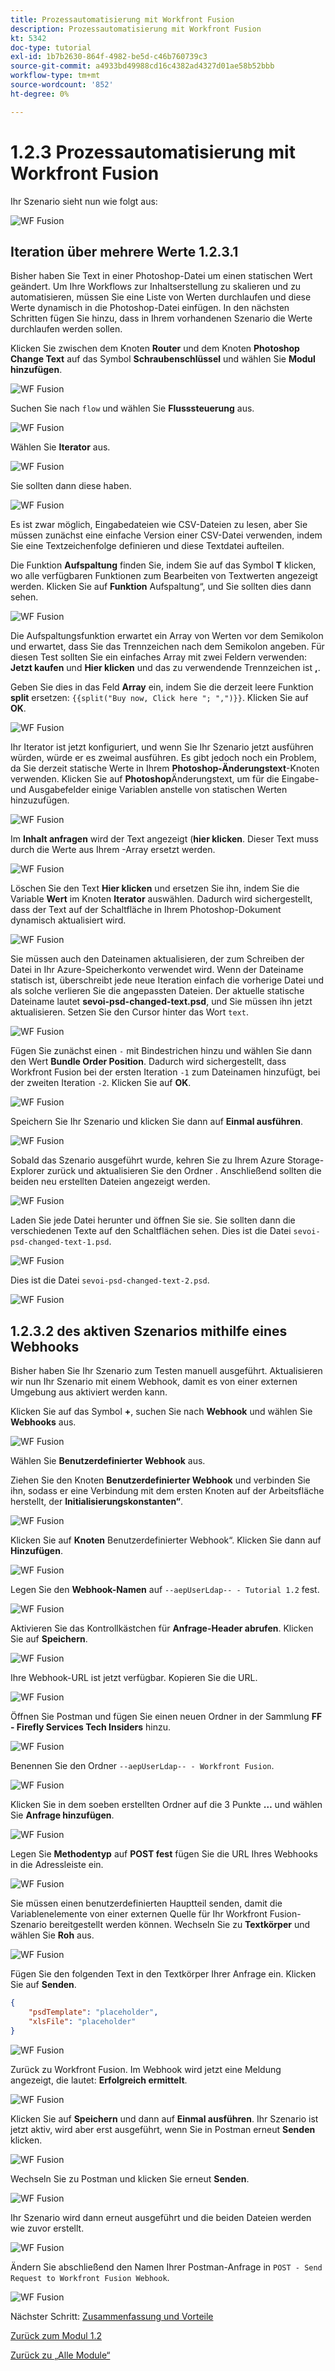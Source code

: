 ```yaml
---
title: Prozessautomatisierung mit Workfront Fusion
description: Prozessautomatisierung mit Workfront Fusion
kt: 5342
doc-type: tutorial
exl-id: 1b7b2630-864f-4982-be5d-c46b760739c3
source-git-commit: a4933bd49988cd16c4382ad4327d01ae58b52bbb
workflow-type: tm+mt
source-wordcount: '852'
ht-degree: 0%

---
```


# 1.2.3 Prozessautomatisierung mit Workfront Fusion

Ihr Szenario sieht nun wie folgt aus:

![WF Fusion](./images/wffusion200.png)

## Iteration über mehrere Werte 1.2.3.1

Bisher haben Sie Text in einer Photoshop-Datei um einen statischen Wert geändert. Um Ihre Workflows zur Inhaltserstellung zu skalieren und zu automatisieren, müssen Sie eine Liste von Werten durchlaufen und diese Werte dynamisch in die Photoshop-Datei einfügen. In den nächsten Schritten fügen Sie hinzu, dass in Ihrem vorhandenen Szenario die Werte durchlaufen werden sollen.

Klicken Sie zwischen dem Knoten **Router** und dem Knoten **Photoshop Change Text** auf das Symbol **Schraubenschlüssel** und wählen Sie **Modul hinzufügen**.

![WF Fusion](./images/wffusion201.png)

Suchen Sie nach `flow` und wählen Sie **Flusssteuerung** aus.

![WF Fusion](./images/wffusion202.png)

Wählen Sie **Iterator** aus.

![WF Fusion](./images/wffusion203.png)

Sie sollten dann diese haben.

![WF Fusion](./images/wffusion204.png)

Es ist zwar möglich, Eingabedateien wie CSV-Dateien zu lesen, aber Sie müssen zunächst eine einfache Version einer CSV-Datei verwenden, indem Sie eine Textzeichenfolge definieren und diese Textdatei aufteilen.

Die Funktion **Aufspaltung** finden Sie, indem Sie auf das Symbol **T** klicken, wo alle verfügbaren Funktionen zum Bearbeiten von Textwerten angezeigt werden. Klicken Sie auf **Funktion** Aufspaltung“, und Sie sollten dies dann sehen.

![WF Fusion](./images/wffusion206.png)

Die Aufspaltungsfunktion erwartet ein Array von Werten vor dem Semikolon und erwartet, dass Sie das Trennzeichen nach dem Semikolon angeben. Für diesen Test sollten Sie ein einfaches Array mit zwei Feldern verwenden: **Jetzt kaufen** und **Hier klicken** und das zu verwendende Trennzeichen ist **,**.

Geben Sie dies in das Feld **Array** ein, indem Sie die derzeit leere Funktion **split** ersetzen: `{{split("Buy now, Click here "; ",")}}`. Klicken Sie auf **OK**.

![WF Fusion](./images/wffusion205.png)

Ihr Iterator ist jetzt konfiguriert, und wenn Sie Ihr Szenario jetzt ausführen würden, würde er es zweimal ausführen. Es gibt jedoch noch ein Problem, da Sie derzeit statische Werte in Ihrem **Photoshop-Änderungstext**-Knoten verwenden. Klicken Sie auf **Photoshop**&#x200B;Änderungstext, um für die Eingabe- und Ausgabefelder einige Variablen anstelle von statischen Werten hinzuzufügen.

![WF Fusion](./images/wffusion207.png)

Im **Inhalt anfragen** wird der Text angezeigt (**hier klicken**. Dieser Text muss durch die Werte aus Ihrem -Array ersetzt werden.

![WF Fusion](./images/wffusion208.png)

Löschen Sie den Text **Hier klicken** und ersetzen Sie ihn, indem Sie die Variable **Wert** im Knoten **Iterator** auswählen. Dadurch wird sichergestellt, dass der Text auf der Schaltfläche in Ihrem Photoshop-Dokument dynamisch aktualisiert wird.

![WF Fusion](./images/wffusion209.png)

Sie müssen auch den Dateinamen aktualisieren, der zum Schreiben der Datei in Ihr Azure-Speicherkonto verwendet wird. Wenn der Dateiname statisch ist, überschreibt jede neue Iteration einfach die vorherige Datei und als solche verlieren Sie die angepassten Dateien. Der aktuelle statische Dateiname lautet **sevoi-psd-changed-text.psd**, und Sie müssen ihn jetzt aktualisieren. Setzen Sie den Cursor hinter das Wort `text`.

![WF Fusion](./images/wffusion210.png)

Fügen Sie zunächst einen `-` mit Bindestrichen hinzu und wählen Sie dann den Wert **Bundle Order Position**. Dadurch wird sichergestellt, dass Workfront Fusion bei der ersten Iteration `-1` zum Dateinamen hinzufügt, bei der zweiten Iteration `-2`. Klicken Sie auf **OK**.

![WF Fusion](./images/wffusion211.png)

Speichern Sie Ihr Szenario und klicken Sie dann auf **Einmal ausführen**.

![WF Fusion](./images/wffusion212.png)

Sobald das Szenario ausgeführt wurde, kehren Sie zu Ihrem Azure Storage-Explorer zurück und aktualisieren Sie den Ordner . Anschließend sollten die beiden neu erstellten Dateien angezeigt werden.

![WF Fusion](./images/wffusion213.png)

Laden Sie jede Datei herunter und öffnen Sie sie. Sie sollten dann die verschiedenen Texte auf den Schaltflächen sehen. Dies ist die Datei `sevoi-psd-changed-text-1.psd`.

![WF Fusion](./images/wffusion214.png)

Dies ist die Datei `sevoi-psd-changed-text-2.psd`.

![WF Fusion](./images/wffusion215.png)

## 1.2.3.2 des aktiven Szenarios mithilfe eines Webhooks

Bisher haben Sie Ihr Szenario zum Testen manuell ausgeführt. Aktualisieren wir nun Ihr Szenario mit einem Webhook, damit es von einer externen Umgebung aus aktiviert werden kann.

Klicken Sie auf das Symbol **+**, suchen Sie nach **Webhook** und wählen Sie **Webhooks** aus.

![WF Fusion](./images/wffusion216.png)

Wählen Sie **Benutzerdefinierter Webhook** aus.

Ziehen Sie den Knoten **Benutzerdefinierter Webhook** und verbinden Sie ihn, sodass er eine Verbindung mit dem ersten Knoten auf der Arbeitsfläche herstellt, der **Initialisierungskonstanten“**.

![WF Fusion](./images/wffusion217.png)

Klicken Sie auf **Knoten** Benutzerdefinierter Webhook“. Klicken Sie dann auf **Hinzufügen**.

![WF Fusion](./images/wffusion218.png)

Legen Sie den **Webhook-Namen** auf `--aepUserLdap-- - Tutorial 1.2` fest.

![WF Fusion](./images/wffusion219.png)

Aktivieren Sie das Kontrollkästchen für **Anfrage-Header abrufen**. Klicken Sie auf **Speichern**.

![WF Fusion](./images/wffusion220.png)

Ihre Webhook-URL ist jetzt verfügbar. Kopieren Sie die URL.

![WF Fusion](./images/wffusion221.png)

Öffnen Sie Postman und fügen Sie einen neuen Ordner in der Sammlung **FF - Firefly Services Tech Insiders** hinzu.

![WF Fusion](./images/wffusion222.png)

Benennen Sie den Ordner `--aepUserLdap-- - Workfront Fusion`.

![WF Fusion](./images/wffusion223.png)

Klicken Sie in dem soeben erstellten Ordner auf die 3 Punkte **…** und wählen Sie **Anfrage hinzufügen**.

![WF Fusion](./images/wffusion224.png)

Legen Sie **Methodentyp** auf **POST fest** fügen Sie die URL Ihres Webhooks in die Adressleiste ein.

![WF Fusion](./images/wffusion225.png)

Sie müssen einen benutzerdefinierten Hauptteil senden, damit die Variablenelemente von einer externen Quelle für Ihr Workfront Fusion-Szenario bereitgestellt werden können. Wechseln Sie zu **Textkörper** und wählen Sie **Roh** aus.

![WF Fusion](./images/wffusion226.png)

Fügen Sie den folgenden Text in den Textkörper Ihrer Anfrage ein. Klicken Sie auf **Senden**.

```json
{
    "psdTemplate": "placeholder",
    "xlsFile": "placeholder"
}
```

![WF Fusion](./images/wffusion229.png)

Zurück zu Workfront Fusion. Im Webhook wird jetzt eine Meldung angezeigt, die lautet: **Erfolgreich ermittelt**.

![WF Fusion](./images/wffusion227.png)

Klicken Sie auf **Speichern** und dann auf **Einmal ausführen**. Ihr Szenario ist jetzt aktiv, wird aber erst ausgeführt, wenn Sie in Postman erneut **Senden** klicken.

![WF Fusion](./images/wffusion230.png)

Wechseln Sie zu Postman und klicken Sie erneut **Senden**.

![WF Fusion](./images/wffusion228.png)

Ihr Szenario wird dann erneut ausgeführt und die beiden Dateien werden wie zuvor erstellt.

![WF Fusion](./images/wffusion232.png)

Ändern Sie abschließend den Namen Ihrer Postman-Anfrage in `POST - Send Request to Workfront Fusion Webhook`.

![WF Fusion](./images/wffusion233.png)

Nächster Schritt: [Zusammenfassung und Vorteile](./summary.md)

[Zurück zum Modul 1.2](./automation.md)

[Zurück zu „Alle Module“](./../../../overview.md)
